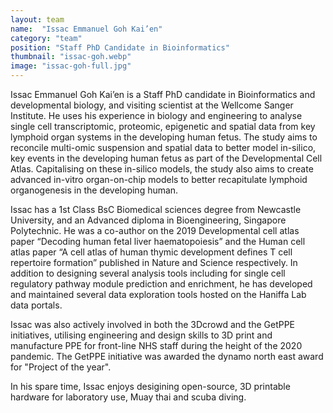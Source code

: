 ```yaml
---
layout: team
name:  "Issac Emmanuel Goh Kai’en"
category: "team"
position: "Staff PhD Candidate in Bioinformatics"
thumbnail: "issac-goh.webp"
image: "issac-goh-full.jpg"
---
```

Issac Emmanuel Goh Kai’en is a Staff PhD candidate in Bioinformatics and developmental biology, and visiting scientist at the Wellcome Sanger Institute. He uses his experience in biology and engineering to analyse single cell transcriptomic, proteomic, epigenetic and spatial data from key lymphoid organ systems in the developing human fetus. The study aims to reconcile multi-omic suspension and spatial data to better model in-silico, key events in the developing human fetus as part of the Developmental Cell Atlas. Capitalising on these in-silico models, the study also aims to create advanced in-vitro organ-on-chip models to better recapitulate lymphoid organogenesis in the developing human. 

Issac has a 1st Class BsC Biomedical sciences degree from Newcastle University, and an Advanced diploma in Bioengineering, Singapore Polytechnic. He was a co-author on the 2019 Developmental cell atlas paper “Decoding human fetal liver haematopoiesis” and the Human cell atlas paper “A cell atlas of human thymic development defines T cell repertoire formation” published in Nature and Science respectively. In addition to designing several analysis tools including for single cell regulatory pathway module prediction and enrichment, he has developed and maintained several data exploration tools hosted on the Haniffa Lab data portals.

Issac was also actively involved in both the 3Dcrowd and the GetPPE initiatives, utilising engineering and design skills to 3D print and manufacture PPE for front-line NHS staff during the height of the 2020 pandemic. The GetPPE initiative was awarded the dynamo north east award for "Project of the year".

In his spare time, Issac enjoys desigining open-source, 3D printable hardware for laboratory use, Muay thai and scuba diving.  

